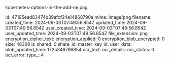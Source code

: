 kubernetes-options-in-the-add-ne.png

id: 47195ead83474b39afcf24e14868790a
mime: image/png
filename: 
created_time: 2024-09-03T07:49:56.854Z
updated_time: 2024-09-03T07:49:56.854Z
user_created_time: 2024-09-03T07:49:56.854Z
user_updated_time: 2024-09-03T07:49:56.854Z
file_extension: png
encryption_cipher_text: 
encryption_applied: 0
encryption_blob_encrypted: 0
size: 48308
is_shared: 0
share_id: 
master_key_id: 
user_data: 
blob_updated_time: 1725349796854
ocr_text: 
ocr_details: 
ocr_status: 0
ocr_error: 
type_: 4